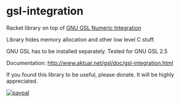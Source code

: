 # gsl-integration
Racket library on top of [GNU GSL Numeric Integration](https://www.gnu.org/software/gsl/doc/html/integration.html)

Library hides memory allocation and other low level C stuff.

GNU GSL has to be installed separately. Tested for GNU GSL 2.5

Documentation: http://www.aktuar.net/gsl/doc/gsl-integration.html

If you found this library to be useful, please donate.
It will be highly appreciated.

[![paypal](https://www.paypalobjects.com/en_US/i/btn/btn_donateCC_LG.gif)](https://www.paypal.me/petterpripp)



